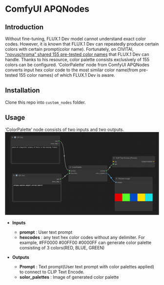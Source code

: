 # ComfyUI APQNodes

## Introduction
Without fine-tuning, FLUX.1 Dev model cannot understand exact color codes. 
However, it is known that FLUX.1 Dev can repeatedly produce certain colors with certain prompt(color name). 
Fortunately, on CIVITAI, [“novuschroma” shared 155 pre-tested color names](https://civitai.com/models/879997/color-wildcards-for-flux-and-sdxl) that FLUX.1 Dev can handle.
Thanks to his resource, color palette consists exclusively of 155 colors can be configured.
‘ColorPalette’ node from ComfyUI APQNodes converts input hex color code to the most similar color name(from pre-tested 155 color names) of which FLUX.1 Dev is aware.


## Installation
Clone this repo into `custom_nodes` folder.


## Usage 
‘ColorPalette’ node consists of two inputs and two outputs.
![ColorPalette Node](https://github.com/AIPOQUE/ComfyUI-APQNodes/blob/main/src/ColorPalette_nodes_info.jpg)

* __Inputs__
    * __prompt__ : User text prompt
    * __hexcodes__ : any text hex color codes without any delimiter. For example,  #FF0000 #00FF00 #0000FF can generate color palette consisting of 3 colors(RED, BLUE, GREEN) 

* __Outputs__
    * __Prompt__ : Text prompt(User text prompt with color palettes applied) to connect to CLIP Text Encode.
    * __solor_palettes__ : Image of generated color palette
